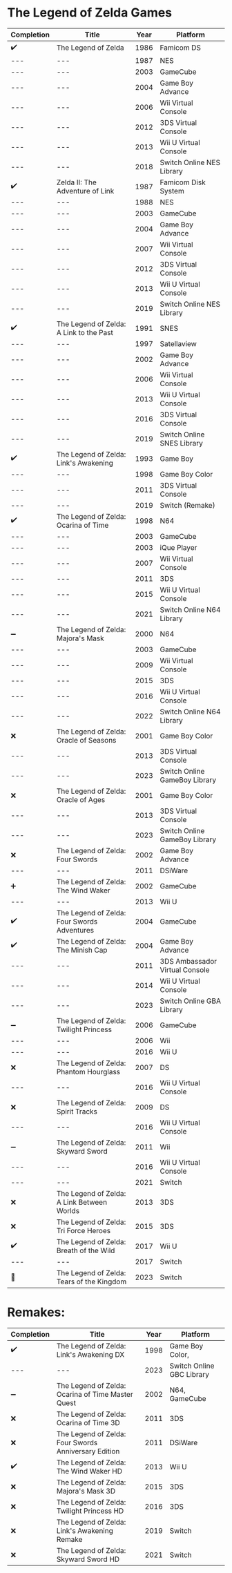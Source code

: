# The Legend of Zelda Games

Completion  | Title												| Year | Platform
----------- | ------------------------------------------------- | ---- | --------
✔️			| The Legend of Zelda                         		| 1986 | Famicom DS
---			| ---												| 1987 | NES
---			| ---												| 2003 | GameCube
---			| ---			  									| 2004 | Game Boy Advance
---			| ---												| 2006 | Wii Virtual Console
---			| ---			  									| 2012 | 3DS Virtual Console
---			| ---				 								| 2013 | Wii U Virtual Console
---			| ---				 								| 2018 | Switch Online NES Library
✔️			| Zelda II: The Adventure of Link             		| 1987 | Famicom Disk System   
---			| ---												| 1988 | NES
---			| ---												| 2003 | GameCube
---			| ---			  									| 2004 | Game Boy Advance
---			| ---												| 2007 | Wii Virtual Console
---			| ---			  									| 2012 | 3DS Virtual Console
---			| ---				 								| 2013 | Wii U Virtual Console
---			| ---				 								| 2019 | Switch Online NES Library
✔️			| The Legend of Zelda: A Link to the Past   		| 1991 | SNES
---			| ---												| 1997 | Satellaview
---			| ---												| 2002 | Game Boy Advance
---			| ---			  									| 2006 | Wii Virtual Console
---			| ---												| 2013 | Wii U Virtual Console
---			| ---			  									| 2016 | 3DS Virtual Console
---			| ---				 								| 2019 | Switch Online SNES Library
✔️			| The Legend of Zelda: Link's Awakening      		| 1993 | Game Boy
---			| ---												| 1998 | Game Boy Color
---			| ---												| 2011 | 3DS Virtual Console
---			| ---			  									| 2019 | Switch (Remake)
✔️			| The Legend of Zelda: Ocarina of Time       		| 1998 | N64
---			| ---												| 2003 | GameCube
---			| ---												| 2003 | iQue Player
---			| ---			  									| 2007 | Wii Virtual Console
---			| ---												| 2011 | 3DS
---			| ---			  									| 2015 | Wii U Virtual Console
---			| ---				 								| 2021 | Switch Online N64 Library
➖			| The Legend of Zelda: Majora's Mask        		| 2000 | N64
---			| ---												| 2003 | GameCube
---			| ---												| 2009 | Wii Virtual Console
---			| ---			  									| 2015 | 3DS
---			| ---												| 2016 | Wii U Virtual Console
---			| ---			  									| 2022 | Switch Online N64 Library
❌			| The Legend of Zelda: Oracle of Seasons			| 2001 | Game Boy Color
---			| ---												| 2013 | 3DS Virtual Console
---			| ---			  									| 2023 | Switch Online GameBoy Library
❌			| The Legend of Zelda: Oracle of Ages				| 2001 | Game Boy Color
---			| ---												| 2013 | 3DS Virtual Console
---			| ---			  									| 2023 | Switch Online GameBoy Library
❌			| The Legend of Zelda: Four Swords					| 2002 | Game Boy Advance
---			| ---			  									| 2011 | DSiWare
➕			| The Legend of Zelda: The Wind Waker				| 2002 | GameCube
---			| ---			  									| 2013 | Wii U
✔️			| The Legend of Zelda: Four Swords Adventures		| 2004 | GameCube
✔️			| The Legend of Zelda: The Minish Cap				| 2004 | Game Boy Advance
---			| ---			  									| 2011 | 3DS Ambassador Virtual Console
---			| ---							  					| 2014 | Wii U Virtual Console
---			| ---								  				| 2023 | Switch Online GBA Library
➖			| The Legend of Zelda: Twilight Princess			| 2006 | GameCube
---			| ---							  					| 2006 | Wii
---			| ---								  				| 2016 | Wii U
❌			| The Legend of Zelda: Phantom Hourglass			| 2007 | DS
---			| ---								  				| 2016 | Wii U Virtual Console
❌			| The Legend of Zelda: Spirit Tracks				| 2009 | DS
---			| ---								  				| 2016 | Wii U Virtual Console
➖			| The Legend of Zelda: Skyward Sword				| 2011 | Wii
---			| ---								  				| 2016 | Wii U Virtual Console
---			| ---												| 2021 | Switch
❌			| The Legend of Zelda: A Link Between Worlds		| 2013 | 3DS
❌			| The Legend of Zelda: Tri Force Heroes				| 2015 | 3DS
✔️			| The Legend of Zelda: Breath of the Wild			| 2017 | Wii U
---			| ---												| 2017 | Switch
🔵			| The Legend of Zelda: Tears of the Kingdom			| 2023 | Switch


# Remakes:

Completion  | Title												| Year | Platform
----------- | ------------------------------------------------- | ---- | --------
✔️	| The Legend of Zelda: Link's Awakening DX					| 1998 | Game Boy Color, 
---	| ---															| 2023 | Switch Online GBC Library
➖	| The Legend of Zelda: Ocarina of Time Master Quest			| 2002 | N64, GameCube
❌	| The Legend of Zelda: Ocarina of Time 3D					| 2011 | 3DS
❌	| The Legend of Zelda: Four Swords Anniversary Edition		| 2011 | DSiWare
✔️	| The Legend of Zelda: The Wind Waker HD						| 2013 | Wii U
❌	| The Legend of Zelda: Majora's Mask 3D						| 2015 | 3DS
❌	| The Legend of Zelda: Twilight Princess HD					| 2016 | 3DS
❌	| The Legend of Zelda: Link's Awakening Remake				| 2019 | Switch
❌	| The Legend of Zelda: Skyward Sword HD						| 2021 | Switch
